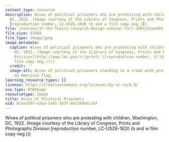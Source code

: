```yaml
---
content_type: resource
description: Wives of political prisoners who are protesting with children, Washington,
  DC, 1922. (Image courtesy of the Library of Congress, Prints and Photographs Division
  [reproduction number, LC-USZ6-1820 (b and w film copy neg.)])
file: /courses/17-tht-thesis-research-design-seminar-fall-2004/b2aad76fe2ba1ad1563f0ac20de6c24f_17-thtf04.jpg
file_size: 87402
file_type: image/jpeg
image_metadata:
  caption: Wives of political prisoners who are protesting with children, Washington,
    DC, 1922. (Image courtesy of the [Library of Congress, Prints and Photographs
    Division](http://www.loc.gov/rr/print) \[reproduction number, LC-USZ6-1820 (b&w
    film copy neg.)\])
  credit: ''
  image-alt: Wives of political prisoners standing in a crowd with protest signs and
    an American flag.
learning_resource_types: []
license: https://creativecommons.org/licenses/by-nc-sa/4.0/
ocw_type: OCWImage
resourcetype: Image
title: Wives of Political Prisoners
uid: b2aad76f-e2ba-1ad1-563f-0ac20de6c24f
---
```

Wives of political prisoners who are protesting with children, Washington, DC, 1922. (Image courtesy of the Library of Congress, Prints and Photographs Division [reproduction number, LC-USZ6-1820 (b and w film copy neg.)])
